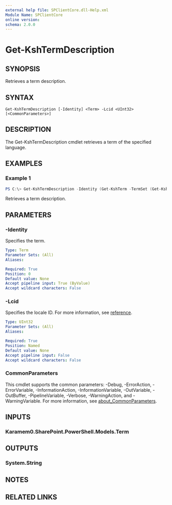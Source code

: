 ```yaml
---
external help file: SPClientCore.dll-Help.xml
Module Name: SPClientCore
online version:
schema: 2.0.0
---
```


# Get-KshTermDescription

## SYNOPSIS
Retrieves a term description.

## SYNTAX

```
Get-KshTermDescription [-Identity] <Term> -Lcid <UInt32> [<CommonParameters>]
```

## DESCRIPTION
The Get-KshTermDescription cmdlet retrieves a term of the specified language.

## EXAMPLES

### Example 1
```powershell
PS C:\> Get-KshTermDescription -Identity (Get-KshTerm -TermSet (Get-KshTermSet -TermGroup (Get-KshTermGroup -TermGroupName 'Company') -TermSetName 'Department') -TermName 'Human Resources') -Lcid 1033
```

Retrieves a term description.

## PARAMETERS

### -Identity
Specifies the term.

```yaml
Type: Term
Parameter Sets: (All)
Aliases:

Required: True
Position: 0
Default value: None
Accept pipeline input: True (ByValue)
Accept wildcard characters: False
```

### -Lcid
Specifies the locale ID.
For more information, see [reference](https://docs.microsoft.com/ja-jp/openspecs/windows_protocols/ms-lcid/70feba9f-294e-491e-b6eb-56532684c37f).

```yaml
Type: UInt32
Parameter Sets: (All)
Aliases:

Required: True
Position: Named
Default value: None
Accept pipeline input: False
Accept wildcard characters: False
```

### CommonParameters
This cmdlet supports the common parameters: -Debug, -ErrorAction, -ErrorVariable, -InformationAction, -InformationVariable, -OutVariable, -OutBuffer, -PipelineVariable, -Verbose, -WarningAction, and -WarningVariable. For more information, see [about_CommonParameters](http://go.microsoft.com/fwlink/?LinkID=113216).

## INPUTS

### Karamem0.SharePoint.PowerShell.Models.Term

## OUTPUTS

### System.String

## NOTES

## RELATED LINKS
